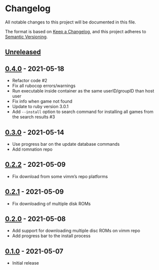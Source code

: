 # Changelog
All notable changes to this project will be documented in this file.

The format is based on [Keep a Changelog](https://keepachangelog.com/en/1.0.0/),
and this project adheres to [Semantic Versioning](https://semver.org/spec/v2.0.0.html).

## [Unreleased]

## [0.4.0] - 2021-05-18
- Refactor code #2
- Fix all rubocop errors/warnings
- Run executable inside container as the same userID/groupID than host user
- Fix info when game not found
- Update to ruby version 3.0.1
- Add `--install` option to search command for installing all games from the search results #3

## [0.3.0] - 2021-05-14
- Use progress bar on the update database commands
- Add romnation repo

## [0.2.2] - 2021-05-09
- Fix download from some vimm’s repo platforms

## [0.2.1] - 2021-05-09
- Fix downloading of multiple disk ROMs

## [0.2.0] - 2021-05-08
- Add support for downloading multiple disc ROMs on vimm repo
- Add progress bar to the install process

## [0.1.0] - 2021-05-07
- Initial release

[Unreleased]: https://github.com/lucasmundim/gamerom/compare/v0.4.0...HEAD
[0.4.0]: https://github.com/lucasmundim/gamerom/compare/v0.3.0...v0.4.0
[0.3.0]: https://github.com/lucasmundim/gamerom/compare/v0.2.2...v0.3.0
[0.2.2]: https://github.com/lucasmundim/gamerom/compare/v0.2.1...v0.2.2
[0.2.1]: https://github.com/lucasmundim/gamerom/compare/v0.2.0...v0.2.1
[0.2.0]: https://github.com/lucasmundim/gamerom/compare/v0.1.0...v0.2.0
[0.1.0]: https://github.com/lucasmundim/gamerom/releases/tag/v0.1.0
